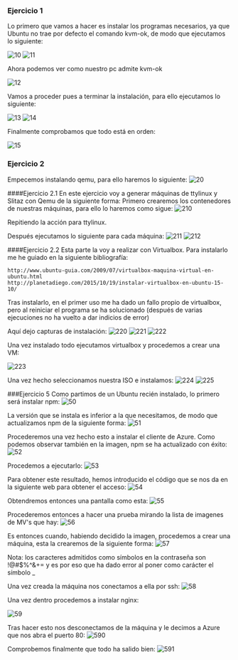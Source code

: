 ### Ejercicio 1
Lo primero que vamos a hacer es instalar los programas necesarios, ya que Ubuntu no trae por defecto el comando kvm-ok, de modo que ejecutamos lo siguiente:


![10](https://www.dropbox.com/s/7usgjg1pqbnkwir/5-1-001.png?dl=1)
![11](https://www.dropbox.com/s/sshdzrgais8otmd/5-1-002.png?dl=1)

Ahora podemos ver como nuestro pc admite kvm-ok

![12](https://www.dropbox.com/s/hdimweoeuhxsuky/5-1-000.png?dl=1)

Vamos a proceder pues a terminar la instalación, para ello ejecutamos lo siguiente:

![13](https://www.dropbox.com/s/2xm0krmlw34bfpi/5-1-003.png?dl=1)
![14](https://www.dropbox.com/s/d8cois019cxe7mf/5-1-004.png?dl=1)

Finalmente comprobamos que todo está en orden:

![15](https://www.dropbox.com/s/1ezkeus9hbjgl63/5-1-005.png?dl=1)

### Ejercicio 2
Empecemos instalando qemu, para ello haremos lo siguiente:
![20](https://www.dropbox.com/s/jrlvy6dp3cl35kg/5-2-001.png?dl=1)

####Ejercicio 2.1
En este ejercicio voy a generar máquinas de ttylinux y Slitaz con Qemu de la siguiente forma:
Primero crearemos los contenedores de nuestras máquinas, para ello lo haremos como sigue:
![210](https://www.dropbox.com/s/pn3jey5iww3lrka/5-2-1-001.png?dl=1)

Repitiendo la acción para ttylinux.

Después ejecutamos lo siguiente para cada máquina:
![211](https://www.dropbox.com/s/a28pb6kosy7b2rn/5-2-1-002.png?dl=1)
![212](https://www.dropbox.com/s/e7nj1b97etcttsp/5-2-1-003.png?dl=1)

####Ejercicio 2.2
Esta parte la voy a realizar con Virtualbox. Para instalarlo me he guiado en la siguiente bibliografía:

	http://www.ubuntu-guia.com/2009/07/virtualbox-maquina-virtual-en-ubuntu.html
	http://planetadiego.com/2015/10/19/instalar-virtualbox-en-ubuntu-15-10/

Tras instalarlo, en el primer uso me ha dado un fallo propio de virtualbox, pero al reiniciar el programa se ha solucionado (después de varias ejecuciones no ha vuelto a dar indicios de error)

Aquí dejo capturas de instalación:
![220](https://www.dropbox.com/s/roo1qvu8iskhvkp/5-2-2-001.png?dl=1)
![221](https://www.dropbox.com/s/wyfagm49348nieb/5-2-2-002.png?dl=1)
![222](https://www.dropbox.com/s/7qkk4bez7p6fy3o/5-2-2-003.png?dl=1)

Una vez instalado todo ejecutamos virtualbox y procedemos a crear una VM:

![223](https://www.dropbox.com/s/1eysmgr9zqflvag/5-2-2-004.png?dl=1)

Una vez hecho seleccionamos nuestra ISO e instalamos:
![224](https://www.dropbox.com/s/3p7rq962w4hfbov/5-2-2-005.png?dl=1)
![225](https://www.dropbox.com/s/blcbx5npw8c18vf/5-2-2-006.png?dl=1)

###Ejercicio 5
Como partimos de un Ubuntu recién instalado, lo primero será instalar npm:
![50](https://www.dropbox.com/s/57qlwepvfenm1vt/5-5-001.png?dl=1)

La versión que se instala es inferior a la que necesitamos, de modo que actualizamos npm de la siguiente forma:
![51](https://www.dropbox.com/s/l7vag2m9rli9ewt/5-5-002.png?dl=1)

Procederemos una vez hecho esto a instalar el cliente de Azure. Como podemos observar también en la imagen, npm se ha actualizado con éxito:
![52](https://www.dropbox.com/s/jbt4mu3fwollwab/5-5-003.png?dl=1)

Procedemos a ejecutarlo:
![53](https://www.dropbox.com/s/0verr8jtdbumi1z/5-5-006.png?dl=1)

Para obtener este resultado, hemos introducido el código que se nos da en la siguiente web para obtener el acceso:
![54](https://www.dropbox.com/s/f21l3uic3zj8kh9/5-5-004.png?dl=1)

Obtendremos entonces una pantalla como esta:
![55](https://www.dropbox.com/s/5i6qe0bdr8w7ni7/5-5-005.png?dl=1)

Procederemos entonces a hacer una prueba mirando la lista de imagenes de MV's que hay:
![56](https://www.dropbox.com/s/npsd5mx2j6pt13a/5-5-007.png?dl=1)

Es entonces cuando, habiendo decidido la imagen, procedemos a crear una máquina, esta la crearemos de la siguiente forma:
![57](https://www.dropbox.com/s/iora3k2rurcvwj5/5-5-008.png?dl=1)

Nota: los caracteres admitidos como símbolos en la contraseña son !@#$%^&+= y es por eso que ha dado error al poner como carácter el símbolo _

Una vez creada la máquina nos conectamos a ella por ssh:
![58](https://www.dropbox.com/s/z37zvpbdz46h47a/5-5-009.png?dl=1)

Una vez dentro procedemos a instalar nginx:

![59](https://www.dropbox.com/s/qa4x0s5jbdizbwr/5-5-010.png?dl=1)

Tras hacer esto nos desconectamos de la máquina y le decimos a Azure que nos abra el puerto 80:
![590](https://www.dropbox.com/s/zlhjv691jglpjea/5-5-011.png?dl=1)

Comprobemos finalmente que todo ha salido bien:
![591](https://www.dropbox.com/s/3wxs2b976oj5f7z/5-5-012.png?dl=1)
